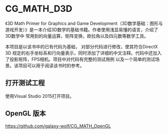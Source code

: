 # CG_MATH_D3D
《3D Math Primer for Graphics and Game Development（3D数学基础：图形与游戏开发）》是一本介绍3D数学的基础书籍。作者使用浅显易懂的语言，介绍了3D数学中 常用到的向量运算，矩阵变换，欧拉角以及四元数等数学工具。

本项目是以该书中的已有代码为基础， 对部分代码进行修改，使其符合DirectX 3D 规定的右手坐标系和行向量表示，同时添加了详细的中文注释。代码中还加入了投影矩阵，FPS相机。项目中对代码有完整的测试用例 以及一个简单的测试场景。该项目可以用于阅读该书时的参考。

## 打开测试工程
使用Visual Studio 2015打开项目。

## OpenGL 版本
https://github.com/galaxy-wolf/CG_MATH_OpenGL

